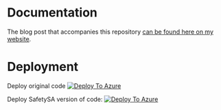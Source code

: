 # Documentation

The blog post that accompanies this repository [can be found here on my website](https://benalexkeen.com/deploying-streamlit-applications-with-azure-app-services/).

# Deployment

Deploy original code
[![Deploy To Azure](https://aka.ms/deploytoazurebutton)](https://portal.azure.com/#create/Microsoft.Template/uri/https%3A%2F%2Fraw.githubusercontent.com%2Fbenalexkeen%2Fstreamlit-azure-app-services%2Fmain%2Fazuredeploy.json)

Deploy SafetySA version of code:
[![Deploy To Azure](https://aka.ms/deploytoazurebutton)](https://portal.azure.com/#create/Microsoft.Template/uri/https%3A%2F%2Fraw.githubusercontent.com%2FSafetySA-com%2Fstreamlit-azure-app-services%2Fmain%2Fazuredeploy.json)

